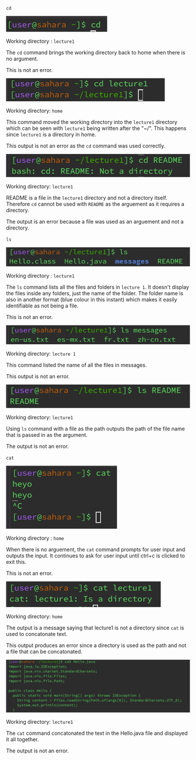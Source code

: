 `cd`


![Image](cd1.png)

Working directory : `lecture1`

The `cd` command brings the working directory back to home when there is no argument.

This is not an error. 

![Image](cd2.png)

Working directory: `home` 

This command moved the working directory into the `lecture1` directory which can be seen with `lecture1` being written after the "~/". This happens since `lecture1` is a directory in home. 

This output is not an error as the `cd` command was used correctly. 

![Image](cd3.png)

Working directory: `lecture1`

README is a file in the `lecture1` directory and not a directory itself. Therefore `cd` cannot be used with `README` as the arguement as it requires a directory.

The output is an error because a file was used as an arguement and not a directory. 

`ls`


![Image](ls1.png)

Working directory : `lecture1`

The `ls` command lists all the files and folders in `lecture 1`. It doesn't display the files inside any folders, just the name of the folder. The folder name is also in another format (blue colour in this instant) which makes it easily identifiable as not being a file. 

This is not an error. 

![Image](ls2.png)

Working directory: `lecture 1`  

This command listed the name of all the files in messages.  

This output is not an error.

![Image](ls3.png)

Working directory: `lecture1`

Using `ls` command with a file as the path outputs the path of the file name that is passed in as the argument. 

The output is not an error. 


`cat`


![Image](cat1.png)

Working directory : `home`

When there is no arguement, the `cat` command prompts for user input and outputs the input. It continues to ask for user input until ctrl+c is clicked to exit this. 

This is not an error. 

![Image](cat2.png)

Working directory: `home`

The output is a message saying that lecture1 is not a directory since `cat` is used to concatonate text. 

This output produces an error since a directory is used as the path and not a file that can be concatonated. 

![Image](cat3.png)

Working directory: `lecture1`

The `cat` command concatonated the text in the Hello.java file and displayed it all together. 

The output is not an error. 
